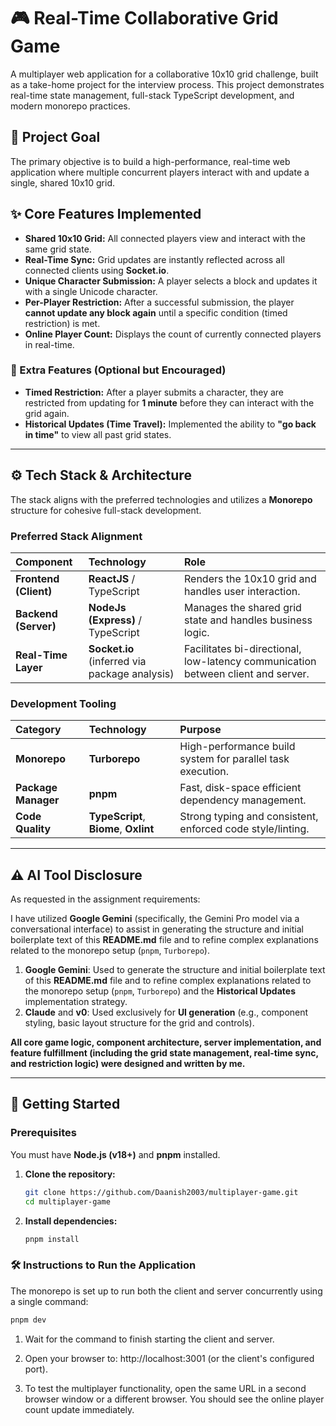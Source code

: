 # 🎮 Real-Time Collaborative Grid Game

A multiplayer web application for a collaborative 10x10 grid challenge, built as a take-home project for the interview process. This project demonstrates real-time state management, full-stack TypeScript development, and modern monorepo practices.

## 🎯 Project Goal

The primary objective is to build a high-performance, real-time web application where multiple concurrent players interact with and update a single, shared 10x10 grid.

## ✨ Core Features Implemented

* **Shared 10x10 Grid:** All connected players view and interact with the same grid state.
* **Real-Time Sync:** Grid updates are instantly reflected across all connected clients using **Socket.io**.
* **Unique Character Submission:** A player selects a block and updates it with a single Unicode character.
* **Per-Player Restriction:** After a successful submission, the player **cannot update any block again** until a specific condition (timed restriction) is met.
* **Online Player Count:** Displays the count of currently connected players in real-time.

### 🌟 Extra Features (Optional but Encouraged)

* **Timed Restriction:** After a player submits a character, they are restricted from updating for **1 minute** before they can interact with the grid again.
* **Historical Updates (Time Travel):** Implemented the ability to **"go back in time"** to view all past grid states.

---

## ⚙️ Tech Stack & Architecture

The stack aligns with the preferred technologies and utilizes a **Monorepo** structure for cohesive full-stack development.

### Preferred Stack Alignment
| Component | Technology | Role |
| :--- | :--- | :--- |
| **Frontend (Client)** | **ReactJS** / TypeScript | Renders the 10x10 grid and handles user interaction. |
| **Backend (Server)** | **NodeJs (Express)** / TypeScript | Manages the shared grid state and handles business logic. |
| **Real-Time Layer** | **Socket.io** (inferred via package analysis) | Facilitates bi-directional, low-latency communication between client and server. |

### Development Tooling
| Category | Technology | Purpose |
| :--- | :--- | :--- |
| **Monorepo** | **Turborepo** | High-performance build system for parallel task execution. |
| **Package Manager**| **pnpm** | Fast, disk-space efficient dependency management. |
| **Code Quality** | **TypeScript**, **Biome**, **Oxlint** | Strong typing and consistent, enforced code style/linting. |

---

## ⚠️ AI Tool Disclosure

As requested in the assignment requirements:

I have utilized **Google Gemini** (specifically, the Gemini Pro model via a conversational interface) to assist in generating the structure and initial boilerplate text of this **README.md** file and to refine complex explanations related to the monorepo setup (`pnpm`, `Turborepo`).

1.  **Google Gemini**: Used to generate the structure and initial boilerplate text of this **README.md** file and to refine complex explanations related to the monorepo setup (`pnpm`, `Turborepo`) and the **Historical Updates** implementation strategy.
2.  **Claude** and **v0**: Used exclusively for **UI generation** (e.g., component styling, basic layout structure for the grid and controls).

**All core game logic, component architecture, server implementation, and feature fulfillment (including the grid state management, real-time sync, and restriction logic) were designed and written by me.**

---

## 🚀 Getting Started

### Prerequisites

You must have **Node.js (v18+)** and **pnpm** installed.

1.  **Clone the repository:**
    ```bash
    git clone https://github.com/Daanish2003/multiplayer-game.git
    cd multiplayer-game
    ```
2.  **Install dependencies:**
    ```bash
    pnpm install
    ```

### 🛠️ Instructions to Run the Application

The monorepo is set up to run both the client and server concurrently using a single command:

```bash
pnpm dev

```
1. Wait for the command to finish starting the client and server.

2. Open your browser to: http://localhost:3001 (or the client's configured port).

3. To test the multiplayer functionality, open the same URL in a second browser window or a different browser. You should see the online player count update immediately.